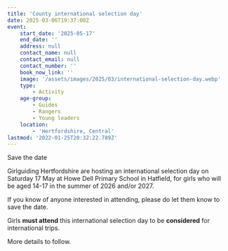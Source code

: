 ```yaml
---
title: 'County international selection day'
date: 2025-03-06T19:37:00Z
event:
    start_date: '2025-05-17'
    end_date: ''
    address: null
    contact_name: null
    contact_email: null
    contact_number: ''
    book_now_link: ''
    image: '/assets/images/2025/03/international-selection-day.webp'
    type:
        - Activity
    age-group:
        - Guides
        - Rangers
        - Young leaders
    location:
        - 'Hertfordshire, Central'
lastmod: '2022-01-25T20:32:22.789Z'
---
```

Save the date

Girlguiding Hertfordshire are hosting an international selection day on Saturday 17 May at Howe Dell Primary School in Hatfield, for girls who will be aged 14-17 in the summer of 2026 and/or 2027.

If you know of anyone interested in attending, please do let them know to save the date.

Girls **must attend** this international selection day to be **considered** for international trips.

More details to follow.

